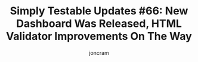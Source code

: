 ---
layout: default
title: "Simply Testable Updates #66: New Dashboard Was Released, HTML Validator Improvements On The Way"
author: joncram
continue_reading: false
newsletter:
    issue_number: 66th
    url: https://us5.campaign-archive1.com/?u=ac75e33d993d2b502e333ddd0&id=b86617214e
    highlights:
        - New Test Dashboard Went Live
        - HTML Validator Improvements On The Way
    closing_sentence: Expect the next newsletter a week from now on November 27.
---